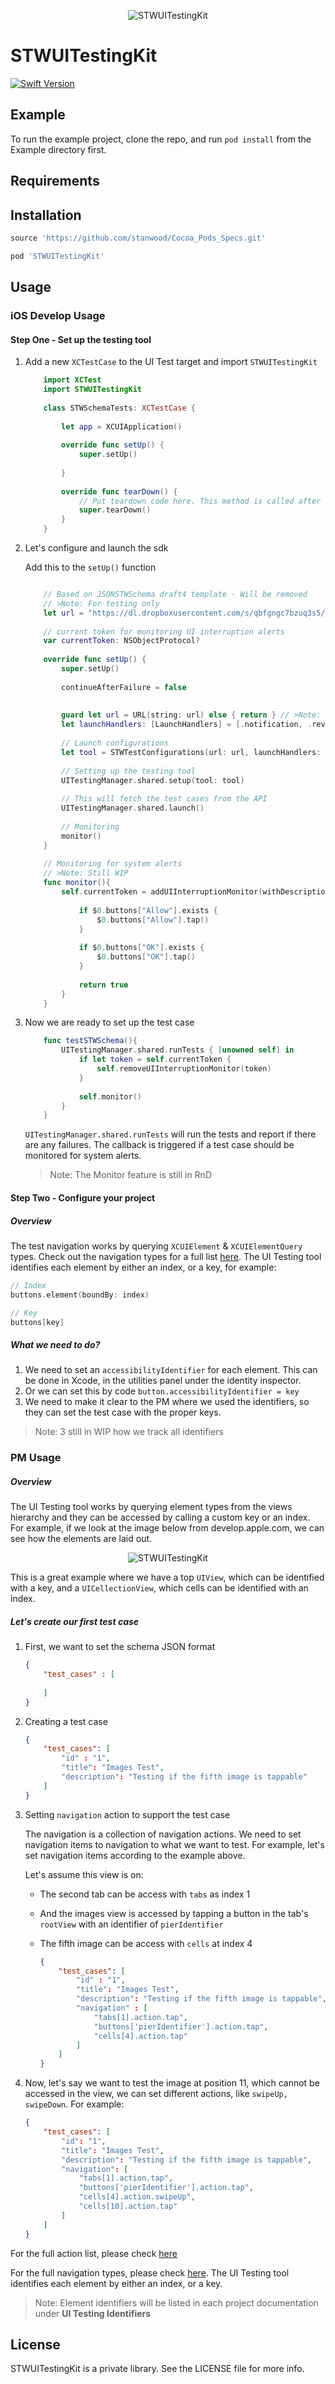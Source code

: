 
<p align="center">
    <img src="Assets/Icon.png?raw=false" alt="STWUITestingKit"/>
</p>


# STWUITestingKit


[![Swift Version](https://img.shields.io/badge/Swift-3.0.x-orange.svg)]()

## Example

To run the example project, clone the repo, and run `pod install` from the Example directory first.

## Requirements

## Installation

```ruby
source 'https://github.com/stanwood/Cocoa_Pods_Specs.git'

pod 'STWUITestingKit'
```

## Usage

### iOS Develop Usage

#### Step One - Set up the testing tool

1. Add a new `XCTestCase` to the UI Test target and import `STWUITestingKit`

	```swift
		import XCTest
		import STWUITestingKit
		
		class STWSchemaTests: XCTestCase {
		    
		    let app = XCUIApplication()
		    
		    override func setUp() {
		        super.setUp()
		        
		    }
		    
		    override func tearDown() {
		        // Put teardown code here. This method is called after the invocation of each test method in the class.
		        super.tearDown()
		    }
		}
	```

2. Let's configure and launch the sdk
	
	Add this to the `setUp()` function
	
	```swift
	
		// Based on JSONSTWSchema draft4 template - Will be removed
		// >Note: For testing only
    	let url = "https://dl.dropboxusercontent.com/s/qbfgngc7bzuq3s5/test_chema.json"
		
		// current token for monitoring UI interruption alerts
		var currentToken: NSObjectProtocol?
		
		override func setUp() {
	        super.setUp()
	        
	        continueAfterFailure = false
	        
	        
	        guard let url = URL(string: url) else { return } // >Note: Still WIP - Thi will be removed
	        let launchHandlers: [LaunchHandlers] = [.notification, .review, .default]
	        
	        // Launch configurations
	        let tool = STWTestConfigurations(url: url, launchHandlers: launchHandlers, app: app)
	        
	        // Setting up the testing tool
	        UITestingManager.shared.setup(tool: tool)
	        
	        // This will fetch the test cases from the API
	        UITestingManager.shared.launch()
	        
	        // Monitoring
	        monitor()
	    }
	    
	    // Monitoring for system alerts
	    // >Note: Still WIP
	    func monitor(){
	        self.currentToken = addUIInterruptionMonitor(withDescription: "Authorization Prompt") {
	            
	            if $0.buttons["Allow"].exists {
	                $0.buttons["Allow"].tap()
	            }
	            
	            if $0.buttons["OK"].exists {
	                $0.buttons["OK"].tap()
	            }
	            
	            return true
	        }
	    }
	```

3. Now we are ready to set up the test case

	```swift
		func testSTWSchema(){
	        UITestingManager.shared.runTests { [unowned self] in
	            if let token = self.currentToken {
	                self.removeUIInterruptionMonitor(token)
	            }
	            
	            self.monitor()
	        }
    	}
	```
	
	`UITestingManager.shared.runTests` will run the tests and report if there are any failures. The callback is triggered if a test case should be 	monitored for system alerts.
	
	>Note: The Monitor feature is still in RnD 
	

#### Step Two - Configure your project

##### Overview

The test navigation works by querying `XCUIElement` & `XCUIElementQuery` types. Check out the navigation types for a full list [here](https://github.com/stanwood/STWUITestingKit/blob/develop/STWUITestingKit/Classes/STWNavigationType.swift). The UI Testing tool identifies each element by either an index, or a key, for example:

```swift
// Index
buttons.element(boundBy: index)

// Key
buttons[key]
```

##### What we need to do?

1. We need to set an `accessibilityIdentifier` for each element. This can be done in Xcode, in the utilities panel  under the identity inspector.
2. Or we can set this by code `button.accessibilityIdentifier = key`
3. We need to make it clear to the PM where we used the identifiers, so they can set the test case with the proper keys.

>Note: 3 still in WIP how we track all identifiers

### PM Usage

##### Overview

The UI Testing tool works by querying  element types from the views hierarchy and they can be accessed by calling a custom key or an index. For example, if we look at the image below from develop.apple.com, we can see how the elements are laid out. 

<p align="center">
    <img src="Assets/views hierchy.png?raw=false" alt="STWUITestingKit"/>
</p>

This is a great example where we have a top `UIView`, which can be identified with a key, and a `UICellectionView`, which cells can be identified with an index. 

##### Let's create our first test case

1. First, we want to set the schema JSON format

	```json
	{
		"test_cases" : [
			
		]
	}
	```

2. Creating a test case

	```json
	{
		"test_cases": [
			"id" : "1",
			"title": "Images Test",
			"description": "Testing if the fifth image is tappable"
		]
	}
	```
	
3. Setting `navigation` action to support the test case

	The navigation is a collection of navigation actions. We need to set navigation items to navigation to what we want to test. For example, let's set navigation items according to the example above. 
	
	Let's assume this view is on:
	
	- The second tab can be access with `tabs` as index 1
	- And the images view is accessed by tapping a button in the tab's `rootView` with an identifier of `pierIdentifier`
	- The fifth image can be access with `cells` at index 4
	
		```json
		{
			"test_cases": [
				"id" : "1",
				"title": "Images Test",
				"description": "Testing if the fifth image is tappable",
				"navigation" : [
					"tabs[1].action.tap",
					"buttons['pierIdentifier'].action.tap",
					"cells[4].action.tap"
				]
			]
		}
		```
	
4. Now, let's say we want to test the image at position 11, which cannot be accessed in the view, we can set different actions, like `swipeUp, swipeDown`. For example:


	```json
	{
		"test_cases": [
			"id": "1",
			"title": "Images Test",
			"description": "Testing if the fifth image is tappable",
			"navigation": [
				"tabs[1].action.tap",
				"buttons['pierIdentifier'].action.tap",
				"cells[4].action.swipeUp",
				"cells[10].action.tap"
			]
		]
	}
	```

For the full action list, please check [here](https://github.com/stanwood/STWUITestingKit/blob/develop/STWUITestingKit/Classes/STWNavigationAction.swift)

For the full navigation types, please check [here](https://github.com/stanwood/STWUITestingKit/blob/develop/STWUITestingKit/Classes/STWNavigationType.swift). The UI Testing tool identifies each element by either an index, or a key.

>Note: Element identifiers will be listed in each project documentation  under **UI Testing Identifiers**


## License

STWUITestingKit is a private library. See the LICENSE file for more info.
